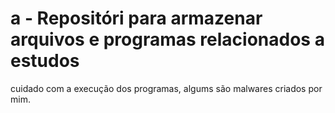 # a - Repositóri para armazenar arquivos e programas relacionados a estudos

cuidado com a execução dos programas, algums são malwares criados por mim.
